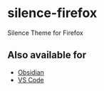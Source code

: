 # silence-firefox

Silence Theme for Firefox

## Also available for
- [Obsidian](https://github.com/luke-rmaki/silence-obsidian)
- [VS Code](https://github.com/luke-rmaki/silence-vscode)
